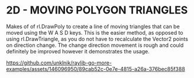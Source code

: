 
# 2D - MOVING POLYGON TRIANGLES
Makes of of rl.DrawPoly to create a line of moving triangles that can be moved using the W A S D keys. This is the easier method, as opposed to using rl.DrawTriangle, as you do not have to recalculate the Vector2 points on direction change. The change direction movement is rough and could definitely be improved however it demonstrates the usage.

https://github.com/unklnik/raylib-go-more-examples/assets/146096950/89cab52c-0e7e-4815-a26a-376bec85f388
